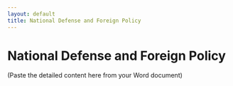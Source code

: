 ```yaml
---
layout: default
title: National Defense and Foreign Policy
---
```


# National Defense and Foreign Policy

(Paste the detailed content here from your Word document)
